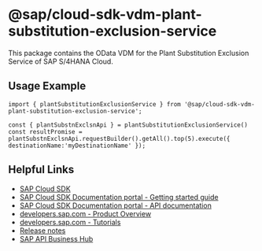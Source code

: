 # @sap/cloud-sdk-vdm-plant-substitution-exclusion-service

This package contains the OData VDM for the Plant Substitution Exclusion Service of SAP S/4HANA Cloud.

## Usage Example
```
import { plantSubstitutionExclusionService } from '@sap/cloud-sdk-vdm-plant-substitution-exclusion-service';

const { plantSubstnExclsnApi } = plantSubstitutionExclusionService()
const resultPromise = plantSubstnExclsnApi.requestBuilder().getAll().top(5).execute({ destinationName:'myDestinationName' });

```

## Helpful Links

- [SAP Cloud SDK](https://github.com/SAP/cloud-sdk-js)
- [SAP Cloud SDK Documentation portal - Getting started guide](https://sap.github.io/cloud-sdk/docs/js/getting-started)
- [SAP Cloud SDK Documentation portal - API documentation](https://sap.github.io/cloud-sdk/docs/js/api)
- [developers.sap.com - Product Overview](https://developers.sap.com/topics/cloud-sdk.html)
- [developers.sap.com - Tutorials](https://developers.sap.com/tutorial-navigator.html?tag=software-product:technology-platform/sap-cloud-sdk&tag=tutorial:type/tutorial&tag=programming-tool:javascript)
- [Release notes](https://help.sap.com/doc/2324e9c3b28748a4ae2ad08166d77675/1.0/en-US/js-index.html)
- [SAP API Business Hub](https://api.sap.com/)

